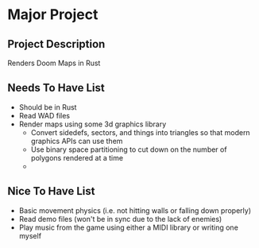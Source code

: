 # Major Project
## Project Description
Renders Doom Maps in Rust
## Needs To Have List
- Should be in Rust
- Read WAD files
- Render maps using some 3d graphics library
    - Convert sidedefs, sectors, and things into triangles so that modern graphics APIs can use them
    - Use binary space partitioning to cut down on the number of polygons rendered at a time
    - 
## Nice To Have List
- Basic movement physics (i.e. not hitting walls or falling down properly)
- Read demo files (won't be in sync due to the lack of enemies)
- Play music from the game using either a MIDI library or writing one myself